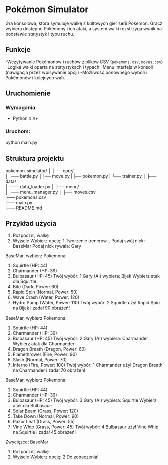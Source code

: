 # Pokémon Simulator
Gra konsolowa, która symuluję walkę z kultowych gier serii Pokemon. Gracz wybiera dostępne Pokémony i ich ataki, a system walki rozstrzyga wynik na podstawie statystyk i typu ruchu.


## Funkcje
-Wczytywanie Pokémonów i ruchów z plików CSV (`pokemons.csv`, `moves.csv`)
-Logika walki oparta na statystykach i typach
-Menu interfejs w konsoli (nawigacja przez wpisywanie opcji)
-Możliwość ponownego wyboru Pokémonów i kolejnych walk


## Uruchomienie
### Wymagania
- Python `3.9+`

### Uruchom:
python main.py


## Struktura projektu
pokemon-simulator/
│
├── core/                  
│   ├── battle.py
│   |── move.py
|   |── pokemon.py
|   └── trainer.py
│
├── data/                    
│   └── data_loader.py
│
├── menu/                  
│   └── menu_manager.py
│
├── moves.csv              
├── pokemons.csv           
├── main.py                
├── README.md                         


## Przykład użycia
1. Rozpocznij walkę
2. Wyjście
Wybierz opcję: 1
Tworzenie trenerów...
Podaj swój nick: BaseMar
Podaj nick rywala: Gary

BaseMar, wybierz Pokemona:
1. Squirtle (HP: 44)
2. Charmander (HP: 39)
3. Bulbasaur (HP: 45)
Twój wybór: 1
Gary (AI) wybiera: Bijek
Wybierz atak dla Squirtle:
1. Bite (Dark, Power: 60)
2. Rapid Spin (Normal, Power: 50)
3. Wave Crash (Water, Power: 120)
4. Hydro Pump (Water, Power: 110)
Twój wybór: 2
Squirtle użył Rapid Spin na Bijek i zadał 90 obrażeń!

BaseMar, wybierz Pokemona:
1. Squirtle (HP: 44)
2. Charmander (HP: 39)
3. Bulbasaur (HP: 45)
Twój wybór: 2
Gary (AI) wybiera: Charmander
Wybierz atak dla Charmander:
1. Dragon Breath (Dragon, Power: 60)
2. Flamethrower (Fire, Power: 90)
3. Slash (Normal, Power: 70)
4. Inferno (Fire, Power: 100)
Twój wybór: 1
Charmander użył Dragon Breath na Charmander i zadał 70 obrażeń!

BaseMar, wybierz Pokemona:
1. Squirtle (HP: 44)
2. Charmander (HP: 39)
3. Bulbasaur (HP: 45)
Twój wybór: 3
Gary (AI) wybiera: Squirtle
Wybierz atak dla Bulbasaur:
1. Solar Beam (Grass, Power: 120)
2. Take Down (Normal, Power: 90)
3. Razor Leaf (Grass, Power: 55)
4. Vine Whip (Grass, Power: 45)
Twój wybór: 4
Bulbasaur użył Vine Whip na Squirtle i zadał 45 obrażeń!

Zwycięzca: BaseMar

1. Rozpocznij walkę
2. Wyjście
Wybierz opcję: 2
Do zobaczenia!